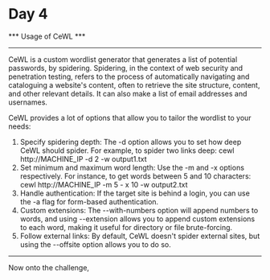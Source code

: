 # Day 4
*** Usage of CeWL ***

*************
CeWL is a custom wordlist generator that generates a list of potential passwords, by spidering. Spidering, in the context of web security and penetration testing, refers to the process of automatically navigating and cataloguing a website's content, often to retrieve the site structure, content, and other relevant details. It can also make a list of email addresses and usernames.

CeWL provides a lot of options that allow you to tailor the wordlist to your needs:

1. Specify spidering depth: The -d option allows you to set how deep CeWL should spider. For example, to spider two links deep: cewl http://MACHINE_IP -d 2 -w 
   output1.txt
2. Set minimum and maximum word length: Use the -m and -x options respectively. For instance, to get words between 5 and 10 characters: cewl http://MACHINE_IP -m 5 - 
   x 10 -w output2.txt
3. Handle authentication: If the target site is behind a login, you can use the -a flag for form-based authentication.
4. Custom extensions: The --with-numbers option will append numbers to words, and using --extension allows you to append custom extensions to each word, making it 
   useful for directory or file brute-forcing.
5. Follow external links: By default, CeWL doesn't spider external sites, but using the --offsite option allows you to do so.

************

Now onto the challenge,

